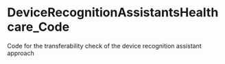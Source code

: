 # DeviceRecognitionAssistantsHealthcare_Code
Code for the transferability check of the device recognition assistant approach
